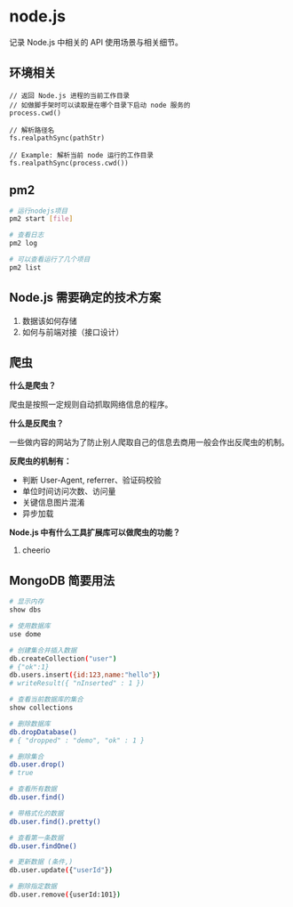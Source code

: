# node.js

记录 Node.js 中相关的 API 使用场景与相关细节。

## 环境相关

``` JS
// 返回 Node.js 进程的当前工作目录
// 如做脚手架时可以读取是在哪个目录下启动 node 服务的
process.cwd()

// 解析路径名
fs.realpathSync(pathStr)

// Example: 解析当前 node 运行的工作目录
fs.realpathSync(process.cwd())
```

## pm2

``` bash
# 运行nodejs项目
pm2 start [file]

# 查看日志
pm2 log

# 可以查看运行了几个项目
pm2 list
```

## Node.js 需要确定的技术方案

1. 数据该如何存储
2. 如何与前端对接（接口设计）

## 爬虫

**什么是爬虫？**

爬虫是按照一定规则自动抓取网络信息的程序。

**什么是反爬虫？**

一些做内容的网站为了防止别人爬取自己的信息去商用一般会作出反爬虫的机制。

**反爬虫的机制有：**

- 判断 User-Agent, referrer、验证码校验
- 单位时间访问次数、访问量
- 关键信息图片混淆
- 异步加载

**Node.js 中有什么工具扩展库可以做爬虫的功能？**

1. cheerio

## MongoDB 简要用法

``` bash
# 显示内存
show dbs

# 使用数据库
use dome

# 创建集合并插入数据
db.createCollection("user")
# {"ok":1}
db.users.insert({id:123,name:"hello"})
# writeResult({ "nInserted" : 1 })

# 查看当前数据库的集合
show collections

# 删除数据库
db.dropDatabase()
# { "dropped" : "demo", "ok" : 1 }

# 删除集合
db.user.drop()
# true

# 查看所有数据
db.user.find()

# 带格式化的数据
db.user.find().pretty()

# 查看第一条数据
db.user.findOne()

# 更新数据 (条件,)
db.user.update({"userId"})

# 删除指定数据
db.user.remove({userId:101})

```
